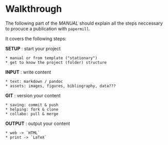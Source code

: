 # Walkthrough

The following part of the *MANUAL* should explain all the steps neccessary to procuce 
a publication with `papermill`.

It covers the following steps:

**SETUP**
:   start your project

    * manual or from template ("stationary")
    * get to know the project (folder) structure  


**INPUT**
:   write content

    * text: markdown / pandoc
    * assets: images, figures, bibliography, data???

**GIT**
:   version your content

    * saving: commit & push
    * helping: fork & clone
    * collabo: pull & merge

**OUTPUT**
:   output your content

    * web -> `HTML`
    * print -> `LaTeX`